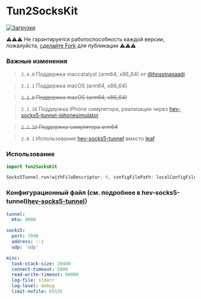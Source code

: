 # Tun2SocksKit

[![Загрузки][0]][1]

[0]: https://img.shields.io/github/downloads/arror/Tun2SocksKit/total.svg
[1]: https://github.com/arror/Tun2SocksKit/releases/latest

⚠️⚠️⚠️ Не гарантируется работоспособность каждой версии, пожалуйста, [сделайте Fork](https://github.com/daemooon/Tun2SocksKit/fork) для публикации ⚠️⚠️⚠️

### Важные изменения

> `2.4.0` Поддержка maccatalyst (arm64, x86_64) от [@hossinasaadi](https://github.com/hossinasaadi)

> `2.2.1` Поддержка macOS (arm64, x86_64)

> ~~`2.2.0` Поддержка macOS (arm64, x86_64)~~

> `2.1.16` Поддержка iPhone симулятора, реализация через [hev-socks5-tunnel-iphonesimulator](https://github.com/daemooon/hev-socks5-tunnel-iphonesimulator)

> ~~`2.1.10` Поддержка симулятора arm64~~

> `2.0.1` Использование [hev-socks5-tunnel](https://github.com/heiher/hev-socks5-tunnel) вместо [leaf](https://github.com/eycorsican/leaf)

### Использование
```swift
import Tun2SocksKit

Socks5Tunnel.run(withFileDescriptor: 4, configFilePath: localConfigFileURL.path(percentEncoded: false))
```

### Конфигурационный файл (см. подробнее в hev-socks5-tunnel)[hev-socks5-tunnel](https://github.com/heiher/hev-socks5-tunnel)）
```yml
tunnel:
  mtu: 9000

socks5:
  port: 7890
  address: ::1
  udp: 'udp'

misc:
  task-stack-size: 20480
  connect-timeout: 5000
  read-write-timeout: 60000
  log-file: stderr
  log-level: debug
  limit-nofile: 65535
```






